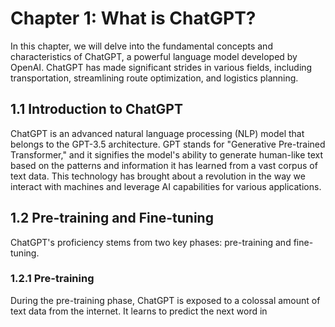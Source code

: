 Chapter 1: What is ChatGPT?
===========================

In this chapter, we will delve into the fundamental concepts and characteristics of ChatGPT, a powerful language model developed by OpenAI. ChatGPT has made significant strides in various fields, including transportation, streamlining route optimization, and logistics planning.

1.1 Introduction to ChatGPT
---------------------------

ChatGPT is an advanced natural language processing (NLP) model that belongs to the GPT-3.5 architecture. GPT stands for "Generative Pre-trained Transformer," and it signifies the model's ability to generate human-like text based on the patterns and information it has learned from a vast corpus of text data. This technology has brought about a revolution in the way we interact with machines and leverage AI capabilities for various applications.

1.2 Pre-training and Fine-tuning
--------------------------------

ChatGPT's proficiency stems from two key phases: pre-training and fine-tuning.

### 1.2.1 Pre-training

During the pre-training phase, ChatGPT is exposed to a colossal amount of text data from the internet. It learns to predict the next word in
